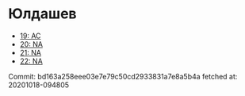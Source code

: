 # Юлдашев
- [19: AC](19.md)
- [20: NA](20.md)
- [21: NA](21.md)
- [22: NA](22.md)

Commit: bd163a258eee03e7e79c50cd2933831a7e8a5b4a
 fetched at: 20201018-094805
